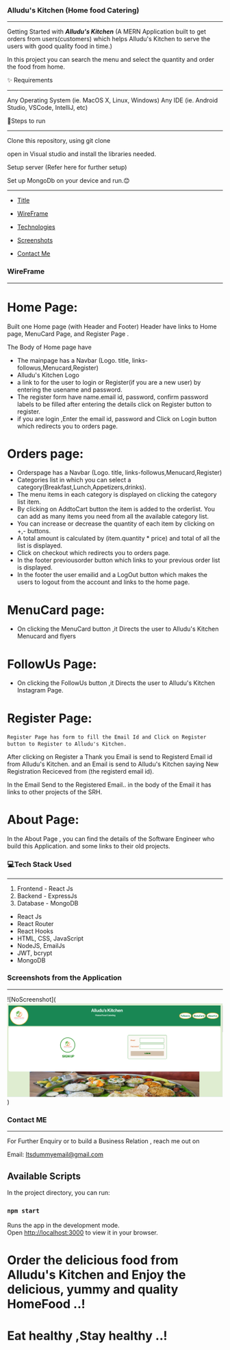###         Alludu's Kitchen (Home food Catering)
___________________________________________________________

Getting Started with ***Alludu's Kitchen***  (A MERN Application built to get orders from users(customers) which helps Alludu's Kitchen to serve the users with good quality food in time.)

In this project you can search the menu and select the quantity and order the food from home.

✨ Requirements
_____________________________________________
Any Operating System (ie. MacOS X, Linux, Windows)
Any IDE (ie. Android Studio, VSCode, IntelliJ, etc)

📝Steps to run
_____________________________________________

Clone this repository, using git clone 

open in Visual studio and install the libraries needed.

Setup server (Refer here for further setup)

Set up MongoDb on your device and run.😊
_____________________________________________

* [Title](#alludus-kitchen-home-food-catering)

* [WireFrame](#wireframe)

* [Technologies](#💻tech-stack-used)

* [Screenshots](#screenshots-from-the-application)

* [Contact Me](#contact-me)



### WireFrame
_____________________________________________
 
 # Home Page:

Built one Home page (with Header and Footer)
Header have links to Home page,  MenuCard Page, and Register Page .

The Body of Home page have 
 * The mainpage has a Navbar (Logo. title, links-followus,Menucard,Register) 
 * Alludu's Kitchen Logo
 * a link to for the user to login or Register(if you are a new user)
    by entering the usename and password.
 * The register form have name.email id, password, confirm password labels to be filled after entering the details click on Register button to register.
 * if you are login ,Enter the email id, password and Click on Login button which redirects you to orders page.

# Orders page:
  * Orderspage has a Navbar (Logo. title, links-followus,Menucard,Register)
  * Categories list in which you can select a category(Breakfast,Lunch,Appetizers,drinks).
  * The menu items in each category is displayed on clicking the category list item.
  * By clicking on AddtoCart button the item is added to the orderlist. You can add as many items you need from all the available category list.
  * You can increase or decrease the quantity of each item by clicking on +,- buttons.
  * A total amount is calculated by (item.quantity * price) and total of all the list is displayed.
  * Click on checkout which redirects you to orders page.
  * In the footer previousorder button which links to your previous order list is  displayed.
  * In the footer the user emailid and a LogOut button which makes the users to logout from the account and links to the home page.
  

# MenuCard page:

* On clicking the MenuCard button ,it Directs the user to Alludu's Kitchen Menucard and flyers

# FollowUs Page:

*  On clicking the FollowUs button ,it Directs the user to Alludu's Kitchen Instagram Page.

# Register Page:
    Register Page has form to fill the Email Id and Click on Register button to Register to Alludu's Kitchen.
After clicking on Register a Thank you Email is send to Registerd Email id from Alludu's Kitchen.
and an Email is send to Alludu's Kitchen saying New Registration Reciceved from (the registerd email id).

In the Email Send to the Registered Email.. in the body of the Email it has links to other projects of the SRH.

 # About Page:
  In the About Page , you can find the details of the Software Engineer who build this Application.
  and some links to their old projects.

###    💻Tech Stack Used
_____________________________________________________

1. Frontend - React Js
2. Backend - ExpressJs
3. Database - MongoDB
* React Js
* React Router
* React Hooks 
* HTML, CSS, JavaScript
* NodeJS, EmailJs
* JWT, bcrypt
* MongoDB

###               Screenshots from the Application
_______________________________________________________________________

![NoScreenshot](![Alt text](<Screenshot 2024-01-22 115013.png>))


###                 Contact ME
 ________________________________________________________

For Further Enquiry or to build a Business Relation , reach me out on

Email: Itsdummyemail@gmail.com


## Available Scripts

In the project directory, you can run:

### `npm start`

Runs the app in the development mode.\
Open [http://localhost:3000](http://localhost:3000) to view it in your browser.

# Order the delicious food from Alludu's Kitchen and Enjoy the delicious, yummy and quality HomeFood ..!
# Eat healthy ,Stay healthy ..!
